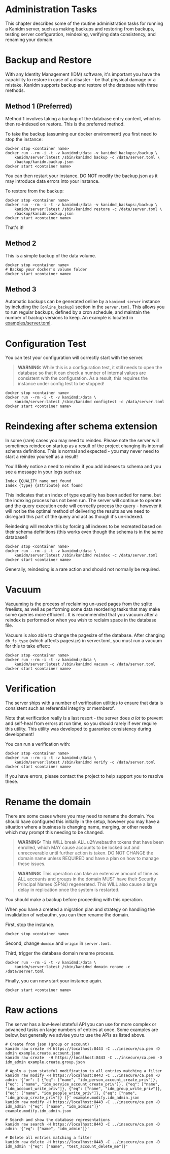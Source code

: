 # Administration Tasks

This chapter describes some of the routine administration tasks for running
a Kanidm server, such as making backups and restoring from backups, testing
server configuration, reindexing, verifying data consistency, and renaming
your domain.

# Backup and Restore

With any Identity Management (IDM) software, it's important you have the capability to restore in 
case of a disaster - be that physical damage or a mistake. Kanidm supports backup 
and restore of the database with three methods.

## Method 1 (Preferred)

Method 1 involves taking a backup of the database entry content, which is then re-indexed on restore.
This is the preferred method.

To take the backup (assuming our docker environment) you first need to stop the instance:

    docker stop <container name>
    docker run --rm -i -t -v kanidmd:/data -v kanidmd_backups:/backup \
        kanidm/server:latest /sbin/kanidmd backup -c /data/server.toml \
        /backup/kanidm.backup.json
    docker start <container name>

You can then restart your instance. DO NOT modify the backup.json as it may introduce
data errors into your instance.

To restore from the backup:

    docker stop <container name>
    docker run --rm -i -t -v kanidmd:/data -v kanidmd_backups:/backup \
        kanidm/server:latest /sbin/kanidmd restore -c /data/server.toml \
        /backup/kanidm.backup.json
    docker start <container name>

That's it!

## Method 2

This is a simple backup of the data volume.

    docker stop <container name>
    # Backup your docker's volume folder
    docker start <container name>

## Method 3

Automatic backups can be generated online by a `kanidmd server` instance
by including the `[online_backup]` section in the `server.toml`.
This allows you to run regular backups, defined by a cron schedule, and maintain
the number of backup versions to keep. An example is located in 
[examples/server.toml](https://github.com/kanidm/kanidm/blob/master/examples/server.toml).

# Configuration Test

You can test your configuration will correctly start with the server.

> **WARNING:** While this is a configuration test, it still needs to open the database so that
> it can check a number of internal values are consistent with the configuration. As a result,
> this requires the instance under config test to be stopped!

    docker stop <container name>
    docker run --rm -i -t -v kanidmd:/data \
        kanidm/server:latest /sbin/kanidmd configtest -c /data/server.toml
    docker start <container name>


# Reindexing after schema extension

In some (rare) cases you may need to reindex.
Please note the server will sometimes reindex on startup as a result of the project
changing its internal schema definitions. This is normal and expected - you may never need
to start a reindex yourself as a result!

You'll likely notice a need to reindex if you add indexes to schema and you see a message in 
your logs such as:

    Index EQUALITY name not found
    Index {type} {attribute} not found

This indicates that an index of type equality has been added for name, but the indexing process
has not been run. The server will continue to operate and the query execution code will correctly
process the query - however it will not be the optimal method of delivering the results as we need to
disregard this part of the query and act as though it's un-indexed.

Reindexing will resolve this by forcing all indexes to be recreated based on their schema
definitions (this works even though the schema is in the same database!)

    docker stop <container name>
    docker run --rm -i -t -v kanidmd:/data \
        kanidm/server:latest /sbin/kanidmd reindex -c /data/server.toml
    docker start <container name>

Generally, reindexing is a rare action and should not normally be required.

# Vacuum

[Vacuuming](https://www.sqlite.org/lang_vacuum.html) is the process of reclaiming un-used pages
from the sqlite freelists, as well as performing some data reordering tasks that may make some
queries more efficient . It is recommended that you vacuum after a reindex is performed or
when you wish to reclaim space in the database file.

Vacuum is also able to change the pagesize of the database. After changing `db_fs_type` (which affects
pagesize) in server.toml, you must run a vacuum for this to take effect:

    docker stop <container name>
    docker run --rm -i -t -v kanidmd:/data \
        kanidm/server:latest /sbin/kanidmd vacuum -c /data/server.toml
    docker start <container name>

# Verification

The server ships with a number of verification utilities to ensure that data is consistent such
as referential integrity or memberof.

Note that verification really is a last resort - the server does _a lot_ to prevent and self-heal
from errors at run time, so you should rarely if ever require this utility. This utility was
developed to guarantee consistency during development!

You can run a verification with:

    docker stop <container name>
    docker run --rm -i -t -v kanidmd:/data \
        kanidm/server:latest /sbin/kanidmd verify -c /data/server.toml
    docker start <container name>

If you have errors, please contact the project to help support you to resolve these.

# Rename the domain

There are some cases where you may need to rename the domain. You should have configured
this initially in the setup, however you may have a situation where a business is changing
name, merging, or other needs which may prompt this needing to be changed.

> **WARNING:** This WILL break ALL u2f/webauthn tokens that have been enrolled, which MAY cause
> accounts to be locked out and unrecoverable until further action is taken. DO NOT CHANGE
> the domain name unless REQUIRED and have a plan on how to manage these issues.

> **WARNING:** This operation can take an extensive amount of time as ALL accounts and groups
> in the domain MUST have their Security Principal Names (SPNs) regenerated. This WILL also cause 
> a large delay in replication once the system is restarted.

You should make a backup before proceeding with this operation.

When you have a created a migration plan and strategy on handling the invalidation of webauthn,
you can then rename the domain.

First, stop the instance.

    docker stop <container name>

Second, change `domain` and `origin` in `server.toml`.

Third, trigger the database domain rename process.

    docker run --rm -i -t -v kanidmd:/data \
        kanidm/server:latest /sbin/kanidmd domain rename -c /data/server.toml

Finally, you can now start your instance again.

    docker start <container name>

# Raw actions

The server has a low-level stateful API you can use for more complex or advanced tasks on large numbers
of entries at once. Some examples are below, but generally we advise you to use the APIs as listed
above.

    # Create from json (group or account)
    kanidm raw create -H https://localhost:8443 -C ../insecure/ca.pem -D admin example.create.account.json
    kanidm raw create  -H https://localhost:8443 -C ../insecure/ca.pem -D idm_admin example.create.group.json

    # Apply a json stateful modification to all entries matching a filter
    kanidm raw modify -H https://localhost:8443 -C ../insecure/ca.pem -D admin '{"or": [ {"eq": ["name", "idm_person_account_create_priv"]}, {"eq": ["name", "idm_service_account_create_priv"]}, {"eq": ["name", "idm_account_write_priv"]}, {"eq": ["name", "idm_group_write_priv"]}, {"eq": ["name", "idm_people_write_priv"]}, {"eq": ["name", "idm_group_create_priv"]} ]}' example.modify.idm_admin.json
    kanidm raw modify -H https://localhost:8443 -C ../insecure/ca.pem -D idm_admin '{"eq": ["name", "idm_admins"]}' example.modify.idm_admin.json

    # Search and show the database representations
    kanidm raw search -H https://localhost:8443 -C ../insecure/ca.pem -D admin '{"eq": ["name", "idm_admin"]}'

    # Delete all entries matching a filter
    kanidm raw delete -H https://localhost:8443 -C ../insecure/ca.pem -D idm_admin '{"eq": ["name", "test_account_delete_me"]}'
